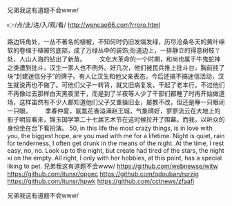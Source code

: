 
兄弟我这有道题不会www/




👉/点/此/进/入/观/看/ http://wencao66.com?rroro.html




路边转角处，一丛不著名的植被，不知何时仍旧发端发绿，历尽沧桑冬天的黄叶绵软的卷缩于植被的底部，成了万绿丛中的装饰;街道边上，一排静立的得意树枝丫处，人山人海的钻出了新苗。
　　文化大革命的一个时期，和尚也属于牛鬼蛇神之类遭到批斗，汉生一家人也不例外。好几次，他们被民兵推上批斗台，胸前挂了块“封建迷信分子”的牌子。有人让汉生和他父亲表态，今后还搞不搞迷信活动，汉生就说再也不做了。可他们父子一转背，就又旧病复发，干起了老本行。不过他们不再像过去那样白天黑夜里干，而是到了半夜等人少了干部们都睡了时再开始做道场，这样虽然有不少人都知道他们父子又重操旧业，屡教不改，但还是睁一只眼闭一只眼。
　　季春仲夏，氤氲花香溢满赵王城，气象晴好，寥寥流云在大地上的影子明显看来，锦玉国学第二十七届艺术节在这时候拉开了围幕。而我，以听众的身份坐在台下看扮演。
50, in this life the most crazy things, is in love with you, the biggest hope, are you mad with me for a lifetime.
Night is quiet, rain for tenderness, I often get drunk in the means of the night.
At the time, I rest easy, no, no.
Look up to the night, but create had tired of the stars, the night xi on the empty.
All right, I only with her hobbies, at this point, has a special liking to pet.
兄弟我这有道题不会www/ https://github.com/webnewse/witw
https://github.com/itunsr/oppec
https://github.com/qdouban/rurzig
https://github.com/itunsr/hpwk
https://github.com/cctnews/zfaafi





兄弟我这有道题不会www/
